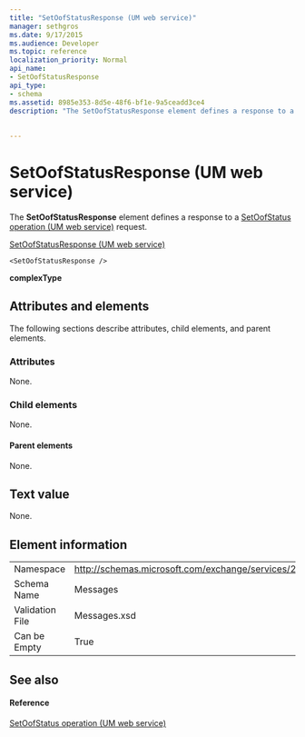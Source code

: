 ```yaml
---
title: "SetOofStatusResponse (UM web service)"
manager: sethgros
ms.date: 9/17/2015
ms.audience: Developer
ms.topic: reference
localization_priority: Normal
api_name:
- SetOofStatusResponse
api_type:
- schema
ms.assetid: 8985e353-8d5e-48f6-bf1e-9a5ceadd3ce4
description: "The SetOofStatusResponse element defines a response to a SetOofStatus operation (UM web service) request."
 
 
---
```


# SetOofStatusResponse (UM web service)

The **SetOofStatusResponse** element defines a response to a [SetOofStatus operation (UM web service)](setoofstatus-operation-um-web-service.md) request. 
  
[SetOofStatusResponse (UM web service)](setoofstatusresponse-um-web-service.md)
  
```
<SetOofStatusResponse />
```

 **complexType**
## Attributes and elements

The following sections describe attributes, child elements, and parent elements.
  
### Attributes

None.
  
### Child elements

None.
  
#### Parent elements

None.
  
## Text value

None.
  
## Element information

|||
|:-----|:-----|
|Namespace  <br/> |http://schemas.microsoft.com/exchange/services/2006/messages  <br/> |
|Schema Name  <br/> |Messages  <br/> |
|Validation File  <br/> |Messages.xsd  <br/> |
|Can be Empty  <br/> |True  <br/> |
   
## See also

#### Reference

[SetOofStatus operation (UM web service)](setoofstatus-operation-um-web-service.md)

